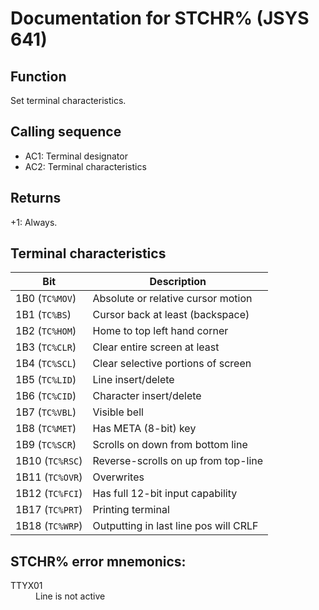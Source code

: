 # Documentation for STCHR% (JSYS 641)

## Function
Set terminal characteristics.

## Calling sequence
- AC1: Terminal designator
- AC2: Terminal characteristics

## Returns
+1: Always.

## Terminal characteristics

| Bit | Description |
| --- | --- |
| 1B0 (`TC%MOV`) | Absolute or relative cursor motion |
| 1B1 (`TC%BS`) | Cursor back at least (backspace) |
| 1B2 (`TC%HOM`) | Home to top left hand corner |
| 1B3 (`TC%CLR`) | Clear entire screen at least |
| 1B4 (`TC%SCL`) | Clear selective portions of screen |
| 1B5 (`TC%LID`) | Line insert/delete |
| 1B6 (`TC%CID`) | Character insert/delete |
| 1B7 (`TC%VBL`) | Visible bell |
| 1B8 (`TC%MET`) | Has META (8-bit) key |
| 1B9 (`TC%SCR`) | Scrolls on down from bottom line |
| 1B10 (`TC%RSC`) | Reverse-scrolls on up from top-line |
| 1B11 (`TC%OVR`) | Overwrites |
| 1B12 (`TC%FCI`) | Has full 12-bit input capability |
| 1B17 (`TC%PRT`) | Printing terminal |
| 1B18 (`TC%WRP`) | Outputting in last line pos will CRLF |

## STCHR% error mnemonics:

<dl>
<dt>TTYX01</dt>
<dd>Line is not active</dd>
</dl>
